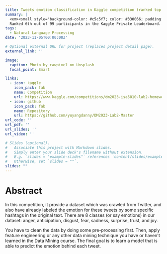 ```yaml
---
title: Tweets emotion classification in Kaggle competition (ranked top 6%)
summary: |
  <em><small style="background-color: #c5c5f7; color: #330066; padding: 5px;">Python/PyTorch/Hugging-Face/Text-Cleaning</small></em><br>
  Ranked 6th out of 99 participants in the Kaggle Private Leaderboard.
tags:
  - Natural Language Processing
date: '2023-11-05T00:00:00Z'

# Optional external URL for project (replaces project detail page).
external_link: ''

image:
  caption: Photo by rawpixel on Unsplash
  focal_point: Smart

links:
  - icon: kaggle
    icon_pack: fab
    name: Competition
    url: https://www.kaggle.com/competitions/dm2023-isa5810-lab2-homework/overview
  - icon: github
    icon_pack: fab
    name: Repository
    url: https://github.com/yuyangdanny/DM2023-Lab2-Master
url_code: ''
url_pdf: ''
url_slides: ''
url_video: ''

# Slides (optional).
#   Associate this project with Markdown slides.
#   Simply enter your slide deck's filename without extension.
#   E.g. `slides = "example-slides"` references `content/slides/example-slides.md`.
#   Otherwise, set `slides = ""`.
slides: ""
---
```


# Abstract
In this competition, it provide a dataset which was crawled from Twitter, and also have already labeled the emotion for these tweets by some specific hashtags in the original text. There are 8 classes (or say emotions) in our dataset: anger, anticipation, disgust, fear, sadness, surprise, trust, and joy.

You have to clean the data by doing some pre-processing first. Then, apply feature engineering or any other data mining technique you have or haven't learned in the Data Mining course. The final goal is to learn a model that is able to predict the emotion behind each tweet.

